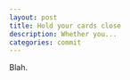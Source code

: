 ```yaml
---
layout: post
title: Hold your cards close
description: Whether you...
categories: commit
---
```


Blah.
